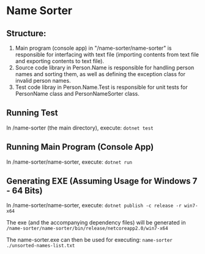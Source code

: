 # Name Sorter

## Structure:

1. Main program (console app) in "/name-sorter/name-sorter" is responsible for interfacing with text file (importing contents from text file and exporting contents to text file).
2. Source code library in Person.Name is responsible for handling person names and sorting them, as well as defining the exception class for invalid person names.
3. Test code libray in Person.Name.Test is responsible for unit tests for PersonName class and PersonNameSorter class.

## Running Test

In /name-sorter (the main directory), execute: `dotnet test`

## Running Main Program (Console App)

In /name-sorter/name-sorter, execute: `dotnet run`

## Generating EXE (Assuming Usage for Windows 7 - 64 Bits)

In /name-sorter/name-sorter, execute: `dotnet publish -c release -r win7-x64`

The exe (and the accompanying dependency files) will be generated in `/name-sorter/name-sorter/bin/release/netcoreapp2.0/win7-x64`

The name-sorter.exe can then be used for executing: `name-sorter ./unsorted-names-list.txt`
